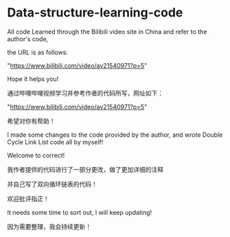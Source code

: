 # Data-structure-learning-code

All code Learned through the Bilibili video site in China and refer to the author's code,

the URL is as follows:

"https://www.bilibili.com/video/av21540971?p=5"

Hope it helps you!

通过哔哩哔哩视频学习并参考作者的代码所写，网址如下：

"https://www.bilibili.com/video/av21540971?p=5" 

希望对你有帮助！


I made some changes to the code provided by the author,
and wrote Double Cycle Link List code all by myself!

Welcome to correct!

我作者提供的代码进行了一部分更改，做了更加详细的注释

并自己写了双向循环链表的代码！

欢迎批评指正！


It needs some time to sort out, I will keep updating!

因为需要整理，我会持续更新！
